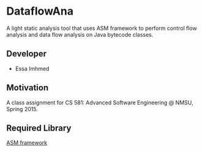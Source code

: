# DataflowAna
A light static analysis tool that uses ASM framework to perform control flow analysis and data flow analysis on Java bytecode classes.
## Developer
- Essa Imhmed
## Motivation
A class assignment for CS 581: Advanced Software Engineering @ NMSU, Spring 2015.
## Required Library
[ASM framework](https://www.cs.nmsu.edu/~eimhmed/MemPerfAna/classMemPerfAna.html)
